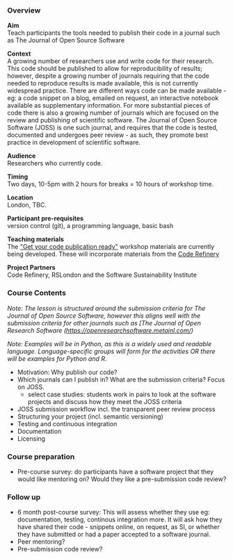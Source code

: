 ### Overview

**Aim**  
Teach participants the tools needed to publish their code in a journal such as The Journal of Open Source Software

**Context**  
A growing number of researchers use and write code for their research. This code should be published to allow for reproducibility of results; however, despite a growing number of journals requiring that the code needed to reproduce results is made available, this is not currently widespread practice. There are different ways code can be made available - eg: a code snippet on a blog, emailed on request, an interactive notebook available as supplementary information. For more substantial pieces of code there is also a growing number of journals which are focused on the review and publishing of scientific software. The Journal of Open Source Software (JOSS) is one such journal, and requires that the code is tested, documented and undergoes peer review - as such, they promote best practice in development of scientific software.

**Audience**  
Researchers who currently code.

**Timing**  
Two days, 10-5pm with 2 hours for breaks = 10 hours of workshop time.

**Location**  
London, TBC.

**Participant pre-requisites**  
version control (git), a programming language, basic bash 

**Teaching materials**  
The ["Get your code publication ready"](https://lucydot.github.io/publication-ready) workshop materials are currently being developed. These will incorporate materials from the [Code Refinery](https://coderefinery.org)

**Project Partners**  
Code Refinery, RSLondon and the Software Sustainability Institute

### Course Contents

*Note: The lesson is structured around the submission criteria for The Journal of Open Source Software, however this aligns well with the submission criteria for other journals such as [The Journal of Open Research Software (https://openresearchsoftware.metajnl.com/)*

*Note: Examples will be in Python, as this is a widely used and readable language. Language-specific groups will form for the activities OR there will be examples for Python and R.*

- Motivation: Why publish our code?
- Which journals can I publish in? What are the submission criteria? Focus on JOSS.
  - select case studies: students work in pairs to look at the software projects and discuss how they meet the JOSS criteria
- JOSS submission workflow incl. the transparent peer review process
- Structuring your project (incl. semantic versioning)
- Testing and continuous integration
- Documentation
- Licensing

### Course preparation

- Pre-course survey: do participants have a software project that they would like mentoring on? Would they like a pre-submission code review?

### Follow up

- 6 month post-course survey: This will assess whether they use eg: documentation, testing, continous integration more. It will ask how they have shared their code - snippets online, on request, as SI, or whether they have submitted or had a paper accepted to a software journal.
- Peer mentoring?
- Pre-submission code review?

